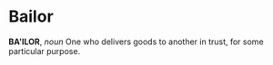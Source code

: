 # Bailor

**BA'ILOR**, _noun_ One who delivers goods to another in trust, for some particular purpose.